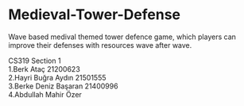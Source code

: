 # Medieval-Tower-Defense 
Wave based medival themed tower defence game, which players can improve their defenses with resources wave after wave.

CS319 Section 1<br />
1.Berk Ataç 21200623 <br />
2.Hayri Buğra Aydın 21501555 <br />
3.Berke Deniz Başaran 21400996 <br />
4.Abdullah Mahir Özer<br />
